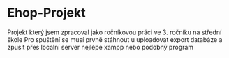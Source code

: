 # Ehop-Projekt
Projekt který jsem zpracoval jako ročníkovou práci ve 3. ročníku na střední škole
Pro spuštění se musí prvně stáhnout u uploadovat export databáze a zpusit přes localní server nejlépe xampp nebo podobný program
